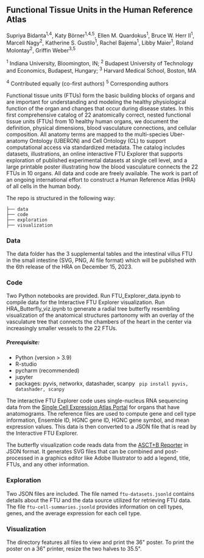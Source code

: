 ## Functional Tissue Units in the Human Reference Atlas

Supriya Bidanta<sup>1,4</sup>, Katy Börner<sup>1,4,5</sup>, Ellen M. Quardokus<sup>1</sup>, Bruce W. Herr II<sup>1</sup>, Marcell Nagy<sup>2</sup>, Katherine S. Gustilo<sup>1</sup>, Rachel Bajema<sup>1</sup>, Libby Maier<sup>1</sup>, Roland Molontay<sup>2</sup>, Griffin Weber<sup>3,5</sup>

<sup>1</sup> Indiana University, Bloomington, IN; 
<sup>2</sup> Budapest University of Technology and Economics, Budapest, Hungary;
<sup>3</sup> Harvard Medical School, Boston, MA

<sup>4</sup> Contributed equally (co-first authors)
<sup>5</sup> Corresponding authors 

Functional tissue units (FTUs) form the basic building blocks of organs and are important for understanding and modeling the healthy physiological function of the organ and changes that occur during disease states. In this first comprehensive catalog of 22 anatomically correct, nested functional tissue units (FTUs) from 10 healthy human organs, we document the definition, physical dimensions, blood vasculature connections, and cellular composition. All anatomy terms are mapped to the multi-species Uber-anatomy Ontology (UBERON) and Cell Ontology (CL) to support computational access via standardized metadata. The catalog includes datasets, illustrations, an online interactive FTU Explorer that supports exploration of published experimental datasets at single cell level, and a large printable poster illustrating how the blood vasculature connects the 22 FTUs in 10 organs. All data and code are freely available. The work is part of an ongoing international effort to construct a Human Reference Atlas (HRA) of all cells in the human body.

The repo is structured in the following way:

```
├── data
├── code
├── exploration
├── visualization
```

### Data
The data folder has the 3 supplemental tables and the intestinal villus FTU in the small intestine (SVG, PNG, AI file format) which will be published with the 6th release of the HRA on December 15, 2023.
  
### Code
Two Python notebooks are provided. Run FTU_Explorer_data.ipynb to compile data for the Interactive FTU Explorer visualization. Run HRA_Butterfly_viz.ipynb to generate a radial tree butterfly resembling visualization of the anatomical structures partonomy with an overlay of the vasculature tree that connects the chambers of the heart in the center via increasingly smaller vessels to the 22 FTUs.

##### Prerequisite:
  - Python (version > 3.9)
  - R-studio
  - pycharm (recommended)
  - jupyter
  - packages: pyvis, networkx, datashader, scanpy  ``` pip install pyvis, datashader, scanpy```

The interactive FTU Explorer code uses single-nucleus RNA sequencing data from the <a href="https://www.ebi.ac.uk/gxa/sc/experiments?species=%22homo%20sapiens%22" target="_blank">Single Cell Expression Atlas Portal</a> for organs that have anatomograms. The reference files are used to compute gene and cell type information, Ensemble ID, HGNC gene ID, HGNC gene symbol, and mean expression values. This data is then converted to a JSON file that is read by the Interactive FTU Explorer.

The butterfly visualization code reads  data from the <a href="https://hubmapconsortium.github.io/ccf-asct-reporter" target="_blank">ASCT+B Reporter</a> in JSON format. It generates SVG files that can be combined and post-processed in a graphics editor like Adobe Illustrator to add a legend, title, FTUs, and any other information.

### Exploration
Two JSON files are included. The file named ```ftu-datasets.jsonld``` contains details about the FTU and the data source utilized for retrieving FTU data. The file ```ftu-cell-summaries.jsonld``` provides information on cell types, genes, and the average expression for each cell type.

### Visualization
The directory features all files to view and print the 36" poster. To print the poster on a 36" printer, resize the two halves to 35.5".



  
    
